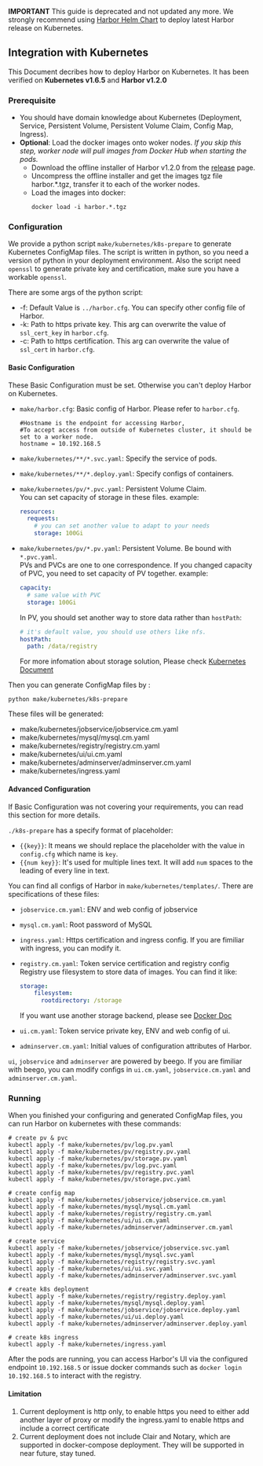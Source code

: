 **IMPORTANT** This guide is deprecated and not updated any more. We strongly recommend using [Harbor Helm Chart](https://github.com/goharbor/harbor-helm) to deploy latest Harbor release on Kubernetes.

## Integration with Kubernetes
This Document decribes how to deploy Harbor on Kubernetes. It has been verified on **Kubernetes v1.6.5** and **Harbor v1.2.0**

### Prerequisite

* You should have domain knowledge about Kubernetes (Deployment, Service, Persistent Volume, Persistent Volume Claim, Config Map, Ingress).
* **Optional**: Load the docker images onto woker nodes.  *If you skip this step, worker node will pull images from Docker Hub when starting the pods.*
	* Download the offline installer of Harbor v1.2.0 from the [release](https://github.com/goharbor/harbor/releases) page.
	* Uncompress the offline installer and get the images tgz file harbor.*.tgz, transfer it to each of the worker nodes.
	* Load the images into docker:  
		```
		docker load -i harbor.*.tgz 
		```

### Configuration
We provide a python script `make/kubernetes/k8s-prepare` to generate Kubernetes ConfigMap files. 
The script is written in python, so you need a version of python in your deployment environment.
Also the script need `openssl` to generate private key and certification, make sure you have a workable `openssl`. 

There are some args of the python script:

- -f: Default Value is `../harbor.cfg`. You can specify other config file of Harbor.
- -k: Path to https private key. This arg can overwrite the value of `ssl_cert_key` in `harbor.cfg`.
- -c: Path to https certification. This arg can overwrite the value of `ssl_cert` in `harbor.cfg`.

#### Basic Configuration
These Basic Configuration must be set. Otherwise you can't deploy Harbor on Kubernetes.

- `make/harbor.cfg`: Basic config of Harbor. Please refer to `harbor.cfg`.

  ```
  #Hostname is the endpoint for accessing Harbor,
  #To accept access from outside of Kubernetes cluster, it should be set to a worker node.
  hostname = 10.192.168.5
  ```
- `make/kubernetes/**/*.svc.yaml`: Specify the service of pods.
- `make/kubernetes/**/*.deploy.yaml`: Specify configs of containers.
- `make/kubernetes/pv/*.pvc.yaml`: Persistent Volume Claim.  
  You can set capacity of storage in these files. example:

  ```yaml
  resources:
    requests:
      # you can set another value to adapt to your needs
      storage: 100Gi
  ```

- `make/kubernetes/pv/*.pv.yaml`: Persistent Volume. Be bound with `*.pvc.yaml`.  
  PVs and PVCs are one to one correspondence. If you changed capacity of PVC, you need to set capacity of PV together.
  example:

  ```yaml
  capacity:
    # same value with PVC
    storage: 100Gi
  ```

  In PV, you should set another way to store data rather than `hostPath`:

  ```yaml
  # it's default value, you should use others like nfs.
  hostPath:
    path: /data/registry
  ```

  For more infomation about storage solution, Please check [Kubernetes Document](http://kubernetes.io/docs/user-guide/persistent-volumes/) 

Then you can generate ConfigMap files by :

```shell
python make/kubernetes/k8s-prepare
```

These files will be generated:

- make/kubernetes/jobservice/jobservice.cm.yaml
- make/kubernetes/mysql/mysql.cm.yaml
- make/kubernetes/registry/registry.cm.yaml
- make/kubernetes/ui/ui.cm.yaml
- make/kubernetes/adminserver/adminserver.cm.yaml
- make/kubernetes/ingress.yaml

#### Advanced Configuration
If Basic Configuration was not covering your requirements, you can read this section for more details.

`./k8s-prepare` has a specify format of placeholder:

- `{{key}}`: It means we should replace the placeholder with the value in `config.cfg` which name is `key`.
- `{{num key}}`: It's used for multiple lines text. It will add `num` spaces to the leading of every line in text.

You can find all configs of Harbor in `make/kubernetes/templates/`. There are specifications of these files:

- `jobservice.cm.yaml`: ENV and web config of jobservice
- `mysql.cm.yaml`: Root password of MySQL
- `ingress.yaml`: Https certification and ingress config. If you are fimiliar with ingress, you can modify it.
- `registry.cm.yaml`: Token service certification and registry config
  Registry use filesystem to store data of images. You can find it like:

  ```yaml
  storage:
      filesystem:
        rootdirectory: /storage
  ``` 

  If you want use another storage backend, please see [Docker Doc](https://docs.docker.com/datacenter/dtr/2.1/guides/configure/configure-storage/)
- `ui.cm.yaml`: Token service private key, ENV and web config of ui.
- `adminserver.cm.yaml`: Initial values of configuration attributes of Harbor.

`ui`, `jobservice` and `adminserver` are powered by beego. If you are fimiliar with beego, you can modify configs in `ui.cm.yaml`, `jobservice.cm.yaml` and `adminserver.cm.yaml`.


### Running
When you finished your configuring and generated ConfigMap files, you can run Harbor on kubernetes with these commands:

```shell
# create pv & pvc
kubectl apply -f make/kubernetes/pv/log.pv.yaml
kubectl apply -f make/kubernetes/pv/registry.pv.yaml
kubectl apply -f make/kubernetes/pv/storage.pv.yaml
kubectl apply -f make/kubernetes/pv/log.pvc.yaml
kubectl apply -f make/kubernetes/pv/registry.pvc.yaml
kubectl apply -f make/kubernetes/pv/storage.pvc.yaml

# create config map
kubectl apply -f make/kubernetes/jobservice/jobservice.cm.yaml
kubectl apply -f make/kubernetes/mysql/mysql.cm.yaml
kubectl apply -f make/kubernetes/registry/registry.cm.yaml
kubectl apply -f make/kubernetes/ui/ui.cm.yaml
kubectl apply -f make/kubernetes/adminserver/adminserver.cm.yaml

# create service
kubectl apply -f make/kubernetes/jobservice/jobservice.svc.yaml
kubectl apply -f make/kubernetes/mysql/mysql.svc.yaml
kubectl apply -f make/kubernetes/registry/registry.svc.yaml
kubectl apply -f make/kubernetes/ui/ui.svc.yaml
kubectl apply -f make/kubernetes/adminserver/adminserver.svc.yaml

# create k8s deployment
kubectl apply -f make/kubernetes/registry/registry.deploy.yaml
kubectl apply -f make/kubernetes/mysql/mysql.deploy.yaml
kubectl apply -f make/kubernetes/jobservice/jobservice.deploy.yaml
kubectl apply -f make/kubernetes/ui/ui.deploy.yaml
kubectl apply -f make/kubernetes/adminserver/adminserver.deploy.yaml

# create k8s ingress
kubectl apply -f make/kubernetes/ingress.yaml
```

After the pods are running, you can access Harbor's UI via the configured endpoint `10.192.168.5` or issue docker commands such as `docker login 10.192.168.5` to interact with the registry.

#### Limitation
1. Current deployment is http only, to enable https you need to either add another layer of proxy or modify the ingress.yaml to enable https and include a correct certificate
2. Current deployment does not include Clair and Notary, which are supported in docker-compose deployment.  They will be supported in near future, stay tuned.

